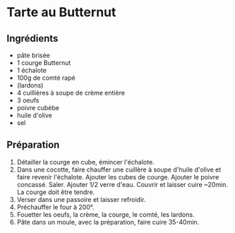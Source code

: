 # Tarte au Butternut

## Ingrédients

* pâte brisée
* 1 courge Butternut
* 1 échalote
* 100g de comté rapé
* (lardons)
* 4 cuillières à soupe de crème entière
* 3 oeufs
* poivre cubèbe
* huile d'olive
* sel

## Préparation

1. Détailler la courge en cube, émincer l'échalote.
2. Dans une cocotte, faire chauffer une cuillère à soupe d'huile d'olive et faire revenir l'échalote. Ajouter les cubes de courge. Ajouter le poivre concassé. Saler. Ajouter 1/2 verre d'eau. Couvrir et laisser cuire ~20min. La courge doit être tendre.
3. Verser dans une passoire et laisser refroidir.
4. Préchauffer le four à 200°.
5. Fouetter les oeufs, la crème, la courge, le comté, les lardons.
6. Pâte dans un moule, avec la préparation, faire cuire 35-40min.
